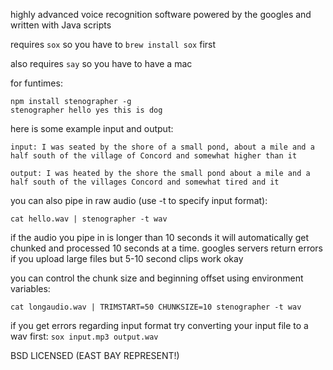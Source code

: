 highly advanced voice recognition software powered by the googles and written with Java scripts

requires `sox` so you have to `brew install sox` first

also requires `say` so you have to have a mac

for funtimes:

    npm install stenographer -g
    stenographer hello yes this is dog
    
here is some example input and output:

    input: I was seated by the shore of a small pond, about a mile and a half south of the village of Concord and somewhat higher than it
    
    output: I was heated by the shore the small pond about a mile and a half south of the villages Concord and somewhat tired and it

you can also pipe in raw audio (use -t to specify input format):

    cat hello.wav | stenographer -t wav

if the audio you pipe in is longer than 10 seconds it will automatically get chunked and processed 10 seconds at a time. googles servers return errors if you upload large files but 5-10 second clips work okay

you can control the chunk size and beginning offset using environment variables:

    cat longaudio.wav | TRIMSTART=50 CHUNKSIZE=10 stenographer -t wav

if you get errors regarding input format try converting your input file to a wav first: `sox input.mp3 output.wav`

BSD LICENSED (EAST BAY REPRESENT!)